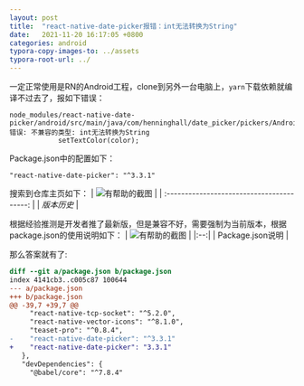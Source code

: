 ```yaml
---
layout: post
title:  "react-native-date-picker报错：int无法转换为String"
date:   2021-11-20 16:17:05 +0800
categories: android
typora-copy-images-to: ../assets
typora-root-url: ../
---
```


一定正常使用是RN的Android工程，clone到另外一台电脑上，`yarn`下载依赖就编译不过去了，报如下错误：

```
node_modules/react-native-date-picker/android/src/main/java/com/henninghall/date_picker/pickers/AndroidNative.java:57: 错误: 不兼容的类型: int无法转换为String
            setTextColor(color);
```

Package.json中的配置如下：
```
"react-native-date-picker": "^3.3.1"
```

搜索到仓库主页如下：
| ![有帮助的截图](/assets/1637395269910.jpg) |
| :----------------------------------------: |
|          *版本历史*          |


根据经验推测是开发者推了最新版，但是兼容不好，需要强制为当前版本，根据package.json的使用说明如下：
| ![有帮助的截图](/assets/WX20211120-160350.png) |
|:--:|
| Package.json说明 |

那么答案就有了:

```diff
diff --git a/package.json b/package.json
index 4141cb3..c005c87 100644
--- a/package.json
+++ b/package.json
@@ -39,7 +39,7 @@
     "react-native-tcp-socket": "^5.2.0",
     "react-native-vector-icons": "^8.1.0",
     "teaset-pro": "^0.8.4",
-    "react-native-date-picker": "^3.3.1"
+    "react-native-date-picker": "3.3.1"
   },
   "devDependencies": {
     "@babel/core": "^7.8.4"
```
